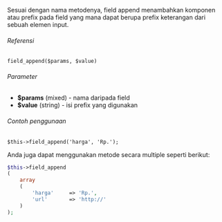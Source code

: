 Sesuai dengan nama metodenya, field append menambahkan komponen atau prefix pada field yang mana dapat berupa prefix keterangan dari sebuah elemen input.

###### Referensi

`field_append($params, $value)`

###### Parameter

* **$params** (mixed) - nama daripada field
* **$value** (string) - isi prefix yang digunakan

###### Contoh penggunaan

`$this->field_append('harga', 'Rp.');`

Anda juga dapat menggunakan metode secara multiple seperti berikut:

```php
$this->field_append
(
	array
	(
		'harga'		=> 'Rp.',
		'url'		=> 'http://'
	)
);
```
